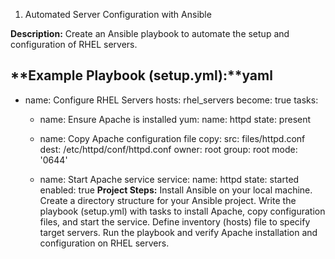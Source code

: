 1. Automated Server Configuration with Ansible

**Description:** Create an Ansible playbook to automate the setup and configuration of RHEL servers.

**Example Playbook (setup.yml):**yaml
---
- name: Configure RHEL Servers
  hosts: rhel_servers
  become: true
  tasks:
    - name: Ensure Apache is installed
      yum:
        name: httpd
        state: present

    - name: Copy Apache configuration file
      copy:
        src: files/httpd.conf
        dest: /etc/httpd/conf/httpd.conf
        owner: root
        group: root
        mode: '0644'

    - name: Start Apache service
      service:
        name: httpd
        state: started
        enabled: true
**Project Steps:**
Install Ansible on your local machine.
Create a directory structure for your Ansible project.
Write the playbook (setup.yml) with tasks to install Apache, copy configuration files, and start the service.
Define inventory (hosts) file to specify target servers.
Run the playbook and verify Apache installation and configuration on RHEL servers.
